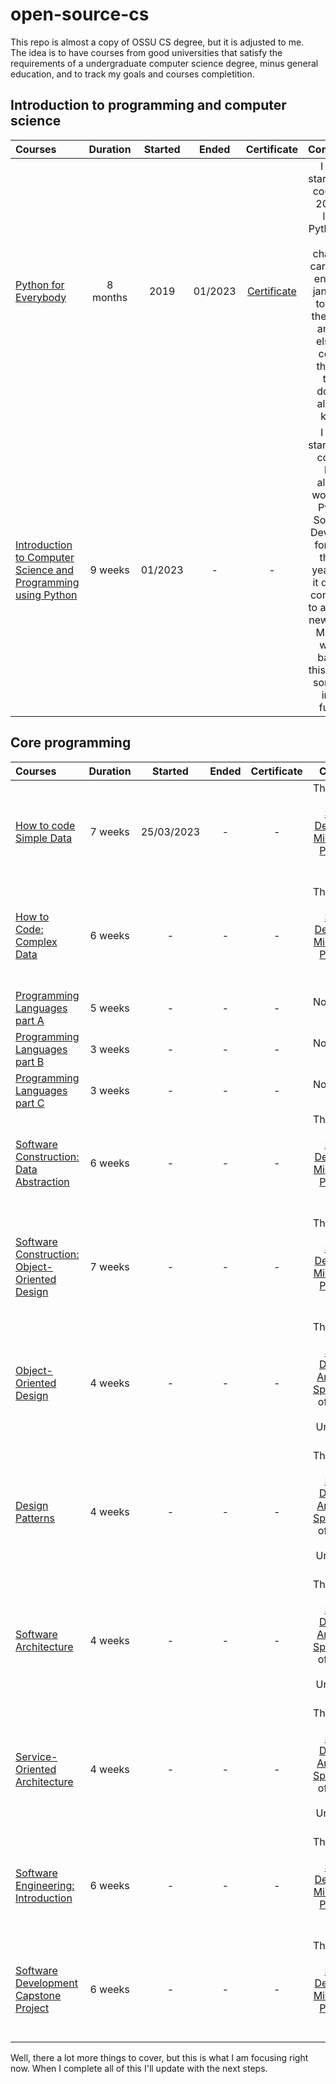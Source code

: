 # open-source-cs
This repo is almost a copy of OSSU CS degree, but it is adjusted to me. <br>
The idea is to have courses from good universities that satisfy the requirements of a undergraduate computer science degree, minus general education, and to track my goals and courses completition. <br>


## Introduction to programming and computer science

Courses | Duration | Started | Ended | Certificate | Comments
:-- | :--: | :--: | :--: | :--: | :--:
[Python for Everybody](https://www.coursera.org/specializations/python?) | 8 months | 2019 | 01/2023 | [Certificate](https://www.coursera.org/account/accomplishments/specialization/certificate/FRPHTDKDK5FX) | I have started this course in 2019 to learn Python as I was changing carrer and ended in jan/2023 to see if there was anythin else the course thought that I doesn't already knew.
[Introduction to Computer Science and Programming using Python](https://www.edx.org/course/introduction-to-computer-science-and-programming-7) | 9 weeks | 01/2023 | - | - | I have started this course, but I already work as a Python Software Developer for more than 3 years, so, it doesn't contribute to anything new to me. Maybe I will go back in this course someday in the future.


## Core programming

Courses | Duration | Started | Ended | Certificate | Comments
:-- | :--: | :--: | :--: | :--: | :--:
[How to code Simple Data](https://www.edx.org/course/how-to-code-simple-data) | 7 weeks | 25/03/2023 | - | - | This course is part of [Software Development MicroMasters Program](https://www.edx.org/micromasters/ubcx-software-development) of edX and UBC.
[How to Code: Complex Data](https://www.edx.org/course/how-to-code-complex-data) | 6 weeks | - | - | - | This course is part of [Software Development MicroMasters Program](https://www.edx.org/micromasters/ubcx-software-development) of edX and UBC.
[Programming Languages part A](https://www.coursera.org/learn/programming-languages) | 5 weeks | - | - | - | No comments yet.
[Programming Languages part B](https://www.coursera.org/learn/programming-languages-part-b) | 3 weeks | - | - | - | No comments yet.
[Programming Languages part C](https://www.coursera.org/learn/programming-languages-part-c) | 3 weeks | - | - | - | No comments yet.
[Software Construction: Data Abstraction](https://www.edx.org/course/software-construction-data-abstraction) | 6 weeks | - | - | - | This course is part of [Software Development MicroMasters Program](https://www.edx.org/micromasters/ubcx-software-development) of edX and UBC.
[Software Construction: Object-Oriented Design](https://www.edx.org/course/software-construction-object-oriented-design) | 7 weeks | - | - | - | This course is part of [Software Development MicroMasters Program](https://www.edx.org/micromasters/ubcx-software-development) of edX and UBC.
[Object-Oriented Design](https://www.coursera.org/learn/object-oriented-design?specialization=software-design-architecture) | 4 weeks | - | - | - | This course is part of [Software Design and Architecture Specialization](https://www.coursera.org/specializations/software-design-architecture) of Coursera and University of Alberta.
[Design Patterns](https://www.coursera.org/learn/design-patterns?specialization=software-design-architecture) | 4 weeks | - | - | - | This course is part of [Software Design and Architecture Specialization](https://www.coursera.org/specializations/software-design-architecture) of Coursera and University of Alberta.
[Software Architecture](https://www.coursera.org/learn/software-architecture?specialization=software-design-architecture) | 4 weeks | - | - | - | This course is part of [Software Design and Architecture Specialization](https://www.coursera.org/specializations/software-design-architecture) of Coursera and University of Alberta.
[Service-Oriented Architecture](https://www.coursera.org/learn/service-oriented-architecture?specialization=software-design-architecture) | 4 weeks | - | - | - | This course is part of [Software Design and Architecture Specialization](https://www.coursera.org/specializations/software-design-architecture) of Coursera and University of Alberta.
[Software Engineering: Introduction](https://www.edx.org/course/software-engineering-introduction) | 6 weeks | - | - | - | This course is part of [Software Development MicroMasters Program](https://www.edx.org/micromasters/ubcx-software-development) of edX and UBC.
[Software Development Capstone Project](https://www.edx.org/course/software-development-capstone-project) | 6 weeks | - | - | - | This course is part of [Software Development MicroMasters Program](https://www.edx.org/micromasters/ubcx-software-development) of edX and UBC.


Well, there a lot more things to cover, but this is what I am focusing right now. When I complete all of this I'll update with the next steps.
